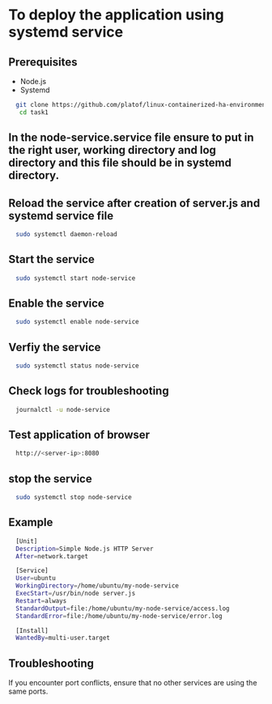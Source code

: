 # To deploy the application using systemd service

## Prerequisites

- Node.js
- Systemd

```sh
  git clone https://github.com/platof/linux-containerized-ha-environment.git
   cd task1
```
## In the node-service.service file ensure to put in the right user, working directory and log directory and this file should be in systemd directory.

## Reload the service after creation of server.js and systemd service file
```bash
  sudo systemctl daemon-reload 
```
## Start the service
```bash
  sudo systemctl start node-service
```
## Enable the service
```bash
  sudo systemctl enable node-service
```
## Verfiy the service
```bash
  sudo systemctl status node-service
``` 
## Check logs for troubleshooting
```bash
  journalctl -u node-service
```
## Test application of browser
```bash
  http://<server-ip>:8080
```
## stop the service
```bash
  sudo systemctl stop node-service
```
## Example
```bash
  [Unit]
  Description=Simple Node.js HTTP Server
  After=network.target

  [Service]
  User=ubuntu
  WorkingDirectory=/home/ubuntu/my-node-service
  ExecStart=/usr/bin/node server.js
  Restart=always
  StandardOutput=file:/home/ubuntu/my-node-service/access.log
  StandardError=file:/home/ubuntu/my-node-service/error.log

  [Install]
  WantedBy=multi-user.target
```
## Troubleshooting
If you encounter port conflicts, ensure that no other services are using the same ports.
